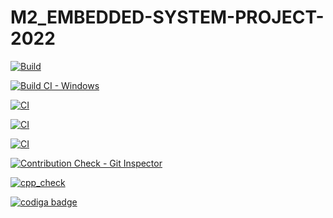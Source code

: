 # M2_EMBEDDED-SYSTEM-PROJECT-2022

[![Build](https://github.com/SURYAPRAKASH126/M2_EMBEDDED-SYSTEM-PROJECT-2022/actions/workflows/build.yml/badge.svg)](https://github.com/SURYAPRAKASH126/M2_EMBEDDED-SYSTEM-PROJECT-2022/actions/workflows/build.yml)

[![Build CI - Windows](https://github.com/SURYAPRAKASH126/M2_EMBEDDED-SYSTEM-PROJECT-2022/actions/workflows/Builld_windows.yml/badge.svg)](https://github.com/SURYAPRAKASH126/M2_EMBEDDED-SYSTEM-PROJECT-2022/actions/workflows/Builld_windows.yml)

[![CI](https://github.com/SURYAPRAKASH126/M2_EMBEDDED-SYSTEM-PROJECT-2022/actions/workflows/main.yml/badge.svg)](https://github.com/SURYAPRAKASH126/M2_EMBEDDED-SYSTEM-PROJECT-2022/actions/workflows/main.yml)

[![CI](https://github.com/SURYAPRAKASH126/M2_EMBEDDED-SYSTEM-PROJECT-2022/actions/workflows/valgrind.yml/badge.svg)](https://github.com/SURYAPRAKASH126/M2_EMBEDDED-SYSTEM-PROJECT-2022/actions/workflows/valgrind.yml)

[![CI](https://github.com/SURYAPRAKASH126/M2_EMBEDDED-SYSTEM-PROJECT-2022/actions/workflows/Analysis.yml/badge.svg)](https://github.com/SURYAPRAKASH126/M2_EMBEDDED-SYSTEM-PROJECT-2022/actions/workflows/Analysis.yml)

[![Contribution Check - Git Inspector](https://github.com/SURYAPRAKASH126/M2_EMBEDDED-SYSTEM-PROJECT-2022/actions/workflows/git_inspector.yml/badge.svg)](https://github.com/SURYAPRAKASH126/M2_EMBEDDED-SYSTEM-PROJECT-2022/actions/workflows/git_inspector.yml)

[![cpp_check](https://github.com/SURYAPRAKASH126/M2_EMBEDDED-SYSTEM-PROJECT-2022/actions/workflows/cpp_check.yml/badge.svg)](https://github.com/SURYAPRAKASH126/M2_EMBEDDED-SYSTEM-PROJECT-2022/actions/workflows/cpp_check.yml)


<a href="https://app.codiga.io/public/user/github/SURYAPRAKASH126">
   <img src="https://api.codiga.io/public/badge/user/github/SURYAPRAKASH126?style=light" alt="codiga badge" />
</a>
